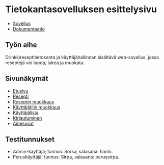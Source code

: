 # Tietokantasovelluksen esittelysivu



* [Sovellus](https://jurintal.users.cs.helsinki.fi/drinkit)
* [Dokumentaatio](https://github.com/jurintal1/Tsoha-Bootstrap/blob/master/doc/dokumentaatio.pdf)

## Työn aihe

Drinkkireseptitietokanta ja käyttäjähallinnan sisältävä web-sovellus, jossa reseptejä voi luoda, lukea ja muokata.

## Sivunäkymät

* [Etusivu](https://jurintal.users.cs.helsinki.fi/drinkit/)
* [Resepti](https://jurintal.users.cs.helsinki.fi/drinkit/resepti/7)
* [Reseptin muokkaus](https://jurintal.users.cs.helsinki.fi/drinkit/resepti/7/muokkaa)
* [Käyttäjätilin muokkaus](https://jurintal.users.cs.helsinki.fi/drinkit/kayttaja/1)
* [Käyttäjälista](https://jurintal.users.cs.helsinki.fi/drinkit/kayttajat)
* [Kirjautuminen](https://jurintal.users.cs.helsinki.fi/drinkit/login)
* [Ainesosat](https://jurintal.users.cs.helsinki.fi/drinkit/ainesosat)


## Testitunnukset

* Admin-käyttäjä; tunnus: Sorsa, salasana: hanhi.
* Peruskäyttäjä; tunnus: Sirpa, salasana: perussirpa.



